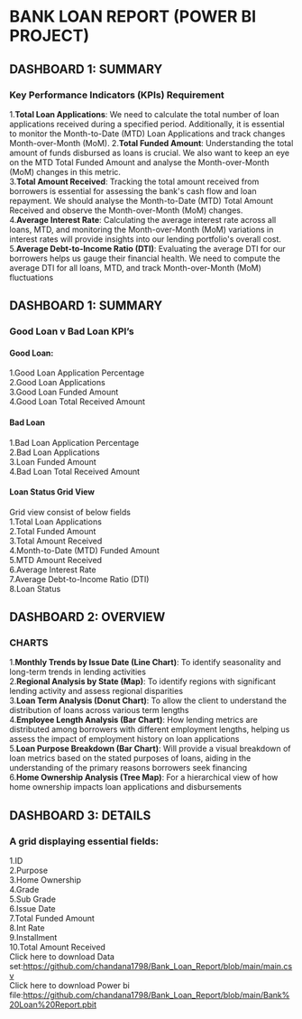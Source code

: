 # BANK LOAN REPORT (POWER BI PROJECT)
## DASHBOARD  1: SUMMARY  
### Key Performance Indicators (KPIs) Requirement
1.**Total Loan Applications**: We need to calculate the total number of loan applications received during a specified period. Additionally, it is essential to monitor the Month-to-Date (MTD) Loan Applications and track changes Month-over-Month (MoM).
2.**Total Funded Amount**: Understanding the total amount of funds disbursed as loans is crucial. We also want to keep an eye on the MTD Total Funded Amount and analyse the Month-over-Month (MoM) changes in this metric.  
3.**Total Amount Received**: Tracking the total amount received from borrowers is essential for assessing the bank's cash flow and loan repayment. We should analyse the Month-to-Date (MTD) Total Amount Received and observe the Month-over-Month (MoM) changes.  
4.**Average Interest Rate**: Calculating the average interest rate across all loans, MTD, and monitoring the Month-over-Month (MoM) variations in interest rates will provide insights into our lending portfolio's overall cost.  
5.**Average Debt-to-Income Ratio (DTI)**: Evaluating the average DTI for our borrowers helps us gauge their financial health. We need to compute the average DTI for all loans, MTD, and track Month-over-Month (MoM) fluctuations
## DASHBOARD 1: SUMMARY
### Good Loan v Bad Loan KPI’s
#### Good Loan:
1.Good Loan Application Percentage  
2.Good Loan Applications  
3.Good Loan Funded Amount  
4.Good Loan Total Received Amount  
#### Bad Loan
1.Bad Loan Application Percentage  
2.Bad Loan Applications  
3.Loan Funded Amount  
4.Bad Loan Total Received Amount
#### Loan Status Grid View
Grid view consist of below fields  
1.Total Loan Applications   
2.Total Funded Amount    
3.Total Amount Received   
4.Month-to-Date (MTD) Funded Amount   
5.MTD Amount Received   
6.Average Interest Rate    
7.Average Debt-to-Income Ratio (DTI)  
8.Loan Status
## DASHBOARD 2: OVERVIEW
### CHARTS
1.**Monthly Trends by Issue Date (Line Chart)**:  To identify seasonality and long-term trends in lending activities  
2.**Regional Analysis by State (Map)**: To identify regions with significant lending activity and assess regional disparities  
3.**Loan Term Analysis (Donut Chart)**: To allow the client to understand the distribution of loans across various term lengths  
4.**Employee Length Analysis (Bar Chart)**: How lending metrics are distributed among borrowers with different employment lengths, helping us assess the impact of employment history on loan applications  
5.**Loan Purpose Breakdown (Bar Chart)**: Will provide a visual breakdown of loan metrics based on the stated purposes of loans, aiding in the understanding of the primary reasons borrowers seek financing  
6.**Home Ownership Analysis (Tree Map)**: For a hierarchical view of how home ownership impacts loan applications and disbursements  
## DASHBOARD 3: DETAILS
###  A grid displaying essential fields:
1.ID  
2.Purpose  
3.Home Ownership  
4.Grade  
5.Sub Grade  
6.Issue Date  
7.Total Funded Amount  
8.Int Rate  
9.Installment  
10.Total Amount Received  
Click here to download Data set:https://github.com/chandana1798/Bank_Loan_Report/blob/main/main.csv  
Click here to download Power bi file:https://github.com/chandana1798/Bank_Loan_Report/blob/main/Bank%20Loan%20Report.pbit


